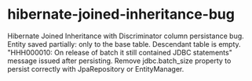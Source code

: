 # hibernate-joined-inheritance-bug
Hibernate Joined Inheritance with Discriminator column persistance bug.
Entity saved partially: only to the base table. Descendant table is empty. 
"HHH000010: On release of batch it still contained JDBC statements" message issued after persisting.
Remove jdbc.batch_size property to persist correctly with JpaRepository or EntityManager.
